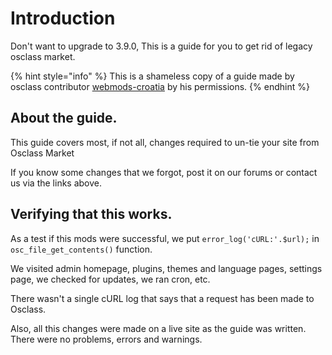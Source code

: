 # Introduction

Don't want to upgrade to 3.9.0, This is a guide for you to get rid of legacy osclass market.

{% hint style="info" %}
This is a shameless copy of a guide made by osclass contributor [webmods-croatia](https://github.com/webmods-croatia) by his permissions.
{% endhint %}

## About the guide. <a id="about-the-guide"></a>

This guide covers most, if not all, changes required to un-tie your site from Osclass Market

If you know some changes that we forgot, post it on our forums or contact us via the links above.

## Verifying that this works. <a id="verifying-that-this-works"></a>

As a test if this mods were successful, we put `error_log('cURL:'.$url);` in `osc_file_get_contents()` function.

We visited admin homepage, plugins, themes and language pages, settings page, we checked for updates, we ran cron, etc.

There wasn't a single cURL log that says that a request has been made to Osclass.

Also, all this changes were made on a live site as the guide was written. There were no problems, errors and warnings.


